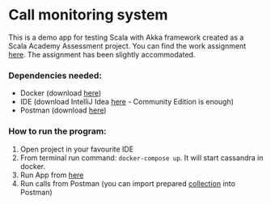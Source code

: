 # Call monitoring system

This is a demo app for testing Scala with Akka framework created as a Scala Academy Assessment project. You can find the work 
assignment [here](https://hotovo.jira.com/wiki/spaces/HTO/pages/3960995859/Scala+Academy+Assessment+project). The assignment 
has been slightly accommodated.

### Dependencies needed:
- Docker (download [here](https://www.docker.com/products/docker-desktop/))
- IDE (download IntelliJ Idea [here](https://www.jetbrains.com/idea/download/?fromIDE=#section=windows) - Community Edition is enough)
- Postman (download [here](https://www.postman.com/downloads/))

### How to run the program:

1. Open project in your favourite IDE
2. From terminal run command: `docker-compose up`. It will start cassandra in docker.
3. Run App from [here](src/main/scala/sk/glova/monitoringsystem/app/App.scala)
4. Run calls from Postman (you can import prepared [collection](postman_collection.json) into Postman)
